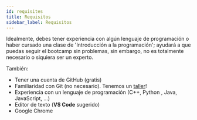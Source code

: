 ```yaml
---
id: requisites
title: Requisitos
sidebar_label: Requisitos
---
```

Idealmente, debes tener experiencia con algún lenguaje de programación o haber cursado una clase de 'Introducción a la programación'; ayudará a que puedas seguir el bootcamp sin problemas, sin embargo, no es totalmente necesario o siquiera ser un experto.

También:
- Tener una cuenta de GitHub (gratis)
- Familiaridad con Git (no necesario). Tenemos un [taller](https://www.facebook.com/dscipnupiita/videos/832081497657320)!
- Experiencia con un lenguaje de programación (C++, Python , Java, JavaScript, ...)
- Editor de texto (**VS Code** sugerido)
- Google Chrome